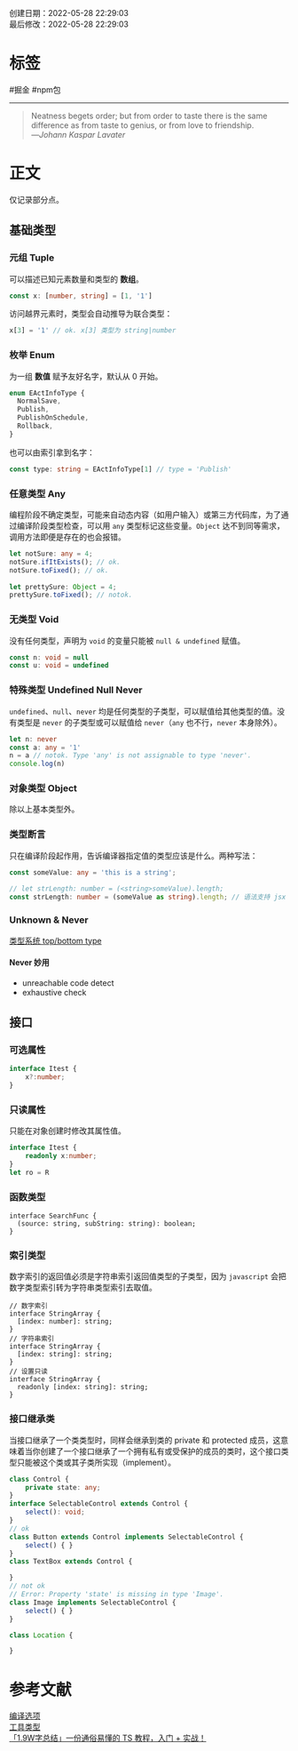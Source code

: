 创建日期：2022-05-28 22:29:03  
最后修改：2022-05-28 22:29:03

# 标签

#掘金 #npm包

- - -
> Neatness begets order; but from order to taste there is the same difference as from taste to genius, or from love to friendship.  
>—<cite>Johann Kaspar Lavater</cite>

# 正文

仅记录部分点。

## 基础类型

### 元组 Tuple

可以描述已知元素数量和类型的 **数组**。

```ts
const x: [number, string] = [1, '1']
```

访问越界元素时，类型会自动推导为联合类型：

```ts
x[3] = '1' // ok. x[3] 类型为 string|number
```

### 枚举 Enum

为一组 **数值** 赋予友好名字，默认从 0 开始。

```ts
enum EActInfoType {  
  NormalSave,  
  Publish,  
  PublishOnSchedule,  
  Rollback,  
}
```

也可以由索引拿到名字：

```ts
const type: string = EActInfoType[1] // type = 'Publish'
```

### 任意类型 Any

编程阶段不确定类型，可能来自动态内容（如用户输入）或第三方代码库，为了通过编译阶段类型检查，可以用 `any` 类型标记这些变量。`Object` 达不到同等需求，调用方法即便是存在的也会报错。

```ts
let notSure: any = 4;  
notSure.ifItExists(); // ok.
notSure.toFixed(); // ok.
  
let prettySure: Object = 4;  
prettySure.toFixed(); // notok.
```

### 无类型 Void

没有任何类型，声明为 `void` 的变量只能被 `null & undefined` 赋值。

```ts
const n: void = null
const u: void = undefined
```

### 特殊类型 Undefined Null Never

`undefined`、`null`、`never` 均是任何类型的子类型，可以赋值给其他类型的值。没有类型是 `never` 的子类型或可以赋值给 `never`（`any` 也不行，`never` 本身除外）。

```ts
let n: never
const a: any = '1'
n = a // notok. Type 'any' is not assignable to type 'never'.
console.log(n)
```

### 对象类型 Object

除以上基本类型外。

### 类型断言

只在编译阶段起作用，告诉编译器指定值的类型应该是什么。两种写法：

```ts
const someValue: any = 'this is a string';  
  
// let strLength: number = (<string>someValue).length;  
const strLength: number = (someValue as string).length; // 语法支持 jsx
```

### Unknown & Never

[类型系统 top/bottom type](https://mp.weixin.qq.com/s/rZ96wy8xUrx4T1qG5OKS0w)

#### Never 妙用

- unreachable code detect
- exhaustive check

## 接口

### 可选属性

```ts
interface Itest {
	x?:number;
}
```

### 只读属性

只能在对象创建时修改其属性值。

```ts
interface Itest {
	readonly x:number;
}
let ro = R
```

### 函数类型

```
interface SearchFunc {
  (source: string, subString: string): boolean;
}
```

### 索引类型

数字索引的返回值必须是字符串索引返回值类型的子类型，因为 `javascript` 会把数字类型索引转为字符串类型索引去取值。

```
// 数字索引
interface StringArray {
  [index: number]: string;
}
// 字符串索引
interface StringArray {
  [index: string]: string;
}
// 设置只读
interface StringArray {
  readonly [index: string]: string;
}
```

### 接口继承类

当接口继承了一个类类型时，同样会继承到类的 private 和 protected 成员，这意味着当你创建了一个接口继承了一个拥有私有或受保护的成员的类时，这个接口类型只能被这个类或其子类所实现（implement）。

```ts
class Control {
    private state: any;
}
interface SelectableControl extends Control {
    select(): void;
}
// ok
class Button extends Control implements SelectableControl {
    select() { }
}
class TextBox extends Control {

}
// not ok
// Error: Property 'state' is missing in type 'Image'.
class Image implements SelectableControl {
    select() { }
}

class Location {

}
```

# 参考文献

[编译选项](https://www.tslang.cn/docs/handbook/compiler-options.html)  
[工具类型](https://www.typescriptlang.org/docs/handbook/utility-types.html)  
[「1.9W字总结」一份通俗易懂的 TS 教程，入门 + 实战！](https://juejin.cn/post/7068081327857205261)
